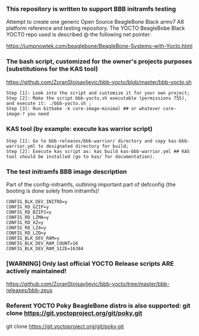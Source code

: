 ### This repository is written to support BBB initramfs testing
Attempt to create one generic Open Source BeagleBone Black armv7 A8 platform reference and testing repository.
The YOCTO BeagleBobe Black YOCTO repo used is described @ the following net pointer:

https://jumpnowtek.com/beaglebone/BeagleBone-Systems-with-Yocto.html

### The bash script, customized for the owner's projects purposes (substitutions for the KAS tool)

https://github.com/ZoranStojsavljevic/bbb-yocto/blob/master/bbb-yocto.sh

	Step [1]: Look into the script and customize it for your own project;
	Step [2]: Make the script bbb-yocto.sh executable (permissions 755), and execute it: ./bbb-yocto.sh ;
	Step [3]: Run bitbake -k core-image-minimal ## or whatever core-image-? you need

### KAS tool (by example: execute kas warrior script)

	Step [1]: Go to bbb-releases/bbb-warrior/ directory and copy kas-bbb-warrior.yml to designated directory for build;
	Step [2]: Execute kas script as: kas build kas-bbb-warrior.yml ## KAS tool should be installed (go to kas/ for documentation).

### The test initramfs BBB image description
 Part of the config-initramfs, outlining important part of defconfig (the booting is done solely from initramfs)!

	CONFIG_BLK_DEV_INITRD=y
	CONFIG_RD_GZIP=y
	CONFIG_RD_BZIP2=y
	CONFIG_RD_LZMA=y
	CONFIG_RD_XZ=y
	CONFIG_RD_LZ4=y
	CONFIG_RD_LZO=y
	CONFIG_BLK_DEV_RAM=y
	CONFIG_BLK_DEV_RAM_COUNT=16
	CONFIG_BLK_DEV_RAM_SIZE=16384

### [WARNING] Only last official YOCTO Release scripts ARE actively maintained!

https://github.com/ZoranStojsavljevic/bbb-yocto/tree/master/bbb-releases/bbb-zeus

### Referent YOCTO Poky BeagleBone distro is also supported: git clone https://git.yoctoproject.org/git/poky.git

git clone https://git.yoctoproject.org/git/poky.git
